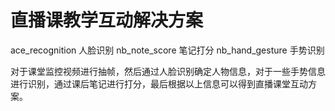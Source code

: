 # 直播课教学互动解决方案

ace_recognition 人脸识别
nb_note_score 笔记打分
nb_hand_gesture 手势识别

对于课堂监控视频进行抽帧，然后通过人脸识别确定人物信息，对于一些手势信息进行识别，通过课后笔记进行打分，最后根据以上信息可以得到直播课堂互动方案。